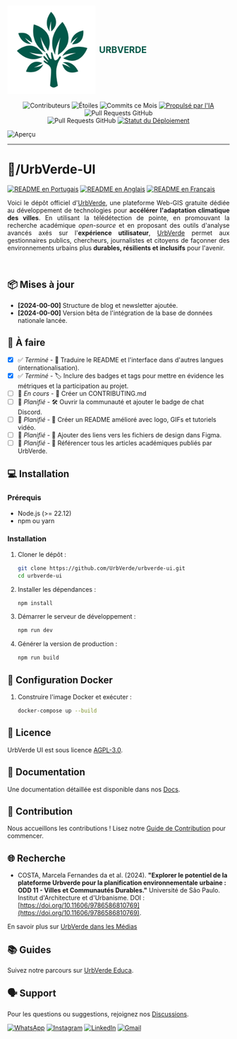 <!-- urbverde-ui/README_FR.md  -->
<p align="center">
    <a href="/" style="display: flex; align-items: center; gap: 8px; text-decoration: none;">
        <img src="src/assets/images/logo-white.png" alt="UrbVerde" width="200" height="200">
        <span style="color: #025949; font-family: Inter, sans-serif; font-size: 20px; font-weight: 700;">URBVERDE</span>
    </a>
    <br>
    <img src="https://img.shields.io/github/contributors/UrbVerde/urbverde-ui?style=for-the-badge" alt="Contributeurs">
    <img src="https://img.shields.io/github/stars/UrbVerde/urbverde-ui?style=for-the-badge" alt="Étoiles">
    <img src="https://img.shields.io/github/commit-activity/m/UrbVerde/urbverde-ui?style=for-the-badge" alt="Commits ce Mois">
    <a href="https://urbverde.iau.usp.br/">
        <img src="https://img.shields.io/badge/AI-Powered-blue?style=for-the-badge" alt="Propulsé par l'IA">
    </a>
    <img src="https://img.shields.io/github/issues-pr/UrbVerde/urbverde-ui?style=for-the-badge" alt="Pull Requests GitHub">
    <br>
    <img src="https://img.shields.io/github/issues-pr/UrbVerde/urbverde-ui" alt="Pull Requests GitHub">
    <a href="https://github.com/UrbVerde/urbverde-ui/actions/workflows/deploy.yml">
        <img src="https://github.com/UrbVerde/urbverde-ui/actions/workflows/deploy.yml/badge.svg" alt="Statut du Déploiement">
    </a>

![Aperçu](https://i.ibb.co/44F7ZMG/Captura-de-tela-2025-01-05-022659.png)

</p>

---
<h1>📁/UrbVerde-UI</h1>

[![README en Portugais](https://img.shields.io/badge/Português-d9d9d9)](./README_BR.md)
[![README en Anglais](https://img.shields.io/badge/English-d9d9d9)](./README.md)
[![README en Français](https://img.shields.io/badge/Français-d9d9d9)](./README_FR.md)

<p align="justify">
Voici le dépôt officiel d'<a href="https://urbverde.com">UrbVerde</a>, une plateforme Web-GIS gratuite dédiée au développement de technologies pour <strong>accélérer l'adaptation climatique des villes</strong>. En utilisant la télédétection de pointe, en promouvant la recherche académique <em>open-source</em> et en proposant des outils d'analyse avancés axés sur l'<strong>expérience utilisateur</strong>, <a href="https://urbverde.com">UrbVerde</a> permet aux gestionnaires publics, chercheurs, journalistes et citoyens de façonner des environnements urbains plus <strong>durables, résilients et inclusifs</strong> pour l'avenir.
</p>

<br>

## 📦 Mises à jour
- **[2024-00-00]** Structure de blog et newsletter ajoutée.
- **[2024-00-00]** Version bêta de l'intégration de la base de données nationale lancée.

## 🎯 À faire
- [x] ✅ _Terminé_ - 📄 Traduire le README et l'interface dans d'autres langues (internationalisation).
- [x] ✅ _Terminé_ - 🏷️ Inclure des badges et tags pour mettre en évidence les métriques et la participation au projet.
- [ ] 🚧 _En cours_ - 📄 Créer un CONTRIBUTING.md
- [ ] 📅 _Planifié_ - 🛠️ Ouvrir la communauté et ajouter le badge de chat Discord.
- [ ] 📅 _Planifié_ - 📄 Créer un README amélioré avec logo, GIFs et tutoriels vidéo.
- [ ] 📅 _Planifié_ - 🎨 Ajouter des liens vers les fichiers de design dans Figma.
- [ ] 📅 _Planifié_ - 📄 Référencer tous les articles académiques publiés par UrbVerde.

## 💻 Installation

### Prérequis

- Node.js (>= 22.12)
- npm ou yarn

### Installation

1. Cloner le dépôt :
   ```sh
   git clone https://github.com/UrbVerde/urbverde-ui.git
   cd urbverde-ui
   ```

2. Installer les dépendances :
   ```sh
   npm install
   ```

3. Démarrer le serveur de développement :
   ```sh
   npm run dev
   ```

4. Générer la version de production :
   ```sh
   npm run build
   ```

## 🐳 Configuration Docker

1. Construire l'image Docker et exécuter :
   ```sh
   docker-compose up --build
   ```

## 📜 Licence

UrbVerde UI est sous licence [AGPL-3.0](LICENSE).

## 📖 Documentation

Une documentation détaillée est disponible dans nos [Docs](https://urbverde-educa.tawk.help/).

## 🧩 Contribution

Nous accueillons les contributions ! Lisez notre [Guide de Contribution](CONTRIBUTING.md) pour commencer.

## 🌐 Recherche

- COSTA, Marcela Fernandes da et al. (2024). **"Explorer le potentiel de la plateforme Urbverde pour la planification environnementale urbaine : ODD 11 - Villes et Communautés Durables."** Université de São Paulo. Institut d'Architecture et d'Urbanisme. DOI : [https://doi.org/10.11606/9786586810769](https://doi.org/10.11606/9786586810769).

En savoir plus sur [UrbVerde dans les Médias](https://urbverde-educa.tawk.help/category/urbverde-nas-m%C3%ADdias)

## 📚 Guides

Suivez notre parcours sur [UrbVerde Educa](https://urbverde-educa.tawk.help/).

## 🗣 Support

Pour les questions ou suggestions, rejoignez nos [Discussions](https://github.com/UrbVerde/urbverde-ui/discussions).

[![WhatsApp](https://img.shields.io/badge/WhatsApp-25D366?style=for-the-badge&logo=whatsapp&logoColor=white)](https://wa.me/+5511916709802)
[![Instagram](https://img.shields.io/badge/Instagram-E4405F?style=for-the-badge&logo=instagram&logoColor=white)](https://instagram.com/urb.verde)
[![LinkedIn](https://img.shields.io/badge/linkedin-%230077B5.svg?style=for-the-badge&logo=linkedin&logoColor=white)](https://www.linkedin.com/company/urbverde/)
[![Gmail](https://img.shields.io/badge/Gmail-D14836?style=for-the-badge&logo=gmail&logoColor=white)](mailto:comunica.urbverde@usp.br)